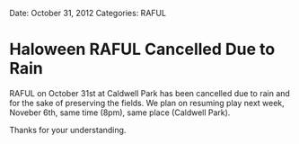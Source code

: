 Date: October 31, 2012
Categories: RAFUL

# Haloween RAFUL Cancelled Due to Rain

RAFUL on October 31st at Caldwell Park has been cancelled due to rain and for the sake of preserving the fields.
We plan on resuming play next week, Noveber 6th, same time (8pm), same place (Caldwell Park).

<!-- ~~fold~~ -->

Thanks for your understanding.

